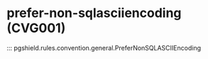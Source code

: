 # prefer-non-sqlasciiencoding (CVG001)

::: pgshield.rules.convention.general.PreferNonSQLASCIIEncoding

